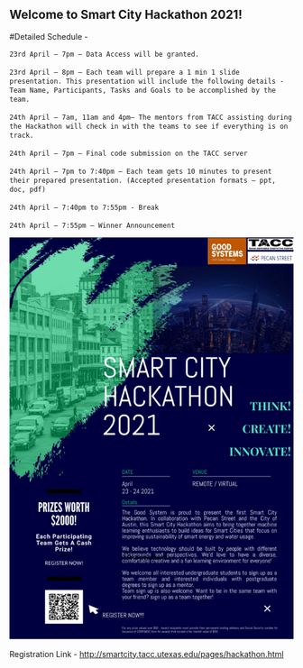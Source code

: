 ## Welcome to Smart City Hackathon 2021!

#Detailed Schedule -

    23rd April – 7pm – Data Access will be granted.

    23rd April – 8pm – Each team will prepare a 1 min 1 slide presentation. This presentation will include the following details - Team Name, Participants, Tasks and Goals to be accomplished by the team.

    24th April – 7am, 11am and 4pm– The mentors from TACC assisting during the Hackathon will check in with the teams to see if everything is on track.

    24th April – 7pm – Final code submission on the TACC server

    24th April – 7pm to 7:40pm – Each team gets 10 minutes to present their prepared presentation. (Accepted presentation formats – ppt, doc, pdf)

    24th April – 7:40pm to 7:55pm - Break

    24th April – 7:55pm – Winner Announcement


![Flyer](Flyer-1.jpg)

Registration Link - http://smartcity.tacc.utexas.edu/pages/hackathon.html

